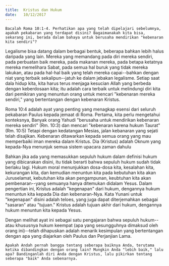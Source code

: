```yaml
---
title:  Kristus dan Hukum
date:   10/12/2017
---
```


`Bacalah Roma 10:1-4. Perhatikan apa yang telah dipelajari sebelumnya, apakah pekabaran yang terdapat disini? Bagaimanakah kita bisa, sekarang ini, berada dalam bahaya untuk berusaha mendirikan "kebenaran kita sendiri"?`

Legalisme bisa datang dalam berbagai bentuk, beberapa bahkan lebih halus daripada yang lain. Mereka yang memandang pada diri mereka sendiri, pada perbuatan baik mereka, pada makanan mereka, pada betapa ketatnya mereka memelihara Sabat, pada semua hal buruk yang tidak mereka lakukan, atau pada hal-hal baik yang telah mereka capai--bahkan dengan niat yang terbaik sekalipun--jatuh ke dalam jebakan legalisme. Setiap saat dala hidup kita, kita harus terus menjaga kesucian Allah yang berbeda dengan keberdosaan kita; itu adalah cara terbaik untuk melindungi diri kita dari pemikiran yang menuntun orang untuk mencari "kebenaran mereka sendiri," yang bertentangan dengan kebenaran Kristus.

Roma 10:4 adalah ayat yang penting yang menagkap esensi dari seluruh pekabaran Paulus kepada jemaat di Roma. Pertama, kita perlu mengetahui konteksnya, Banyak orang Yahudi "berusaha untuk mendirikan kebenaran mereka sendiri" (Rm. 10:3) dan mencari "kebenaran karena hukum Taurat" (Rm. 10:5) Tetapi dengan kedatangan Mesias, jalan kebanaran yang sejati telah disajikan. Kebenaran ditawarkan kepada semua orang yang mau memperbaiki iman mereka dalam Kristus. Dia (Kristus) adalah Oknum yang kepada-Nya menunjuk semua sistem upacara zaman dahulu

Bahkan jika ada yang memasukkan sepuluh hukum dalam definisi hukum yang dibicarakan disini, itu tidak berarti bahwa sepuluh hukum sudah tidak berlaku lagi. Hukum moral menunjukkan dosa-dosa kita, kesalahan kita, kekurangan kita, dan kemudian menuntun kita pada kebutuhan kita akan Juruselamat, kebutuhan kita akan pengampunan, keubtuhan kita akan pembenaran--yang semuanya hanya ditemukan didalam Yesus. Dalam pengertian ini, Kristus adalah "kegenapan" dari hukum, dengannya hukum menuntun kita kepada Dia dan kebenaran-Nya. Kata Yunani untuk "kegenapan" disini adalah teloes, yang juga dapat diterjemahkan sebagai "sasaran" atau "tujuan." Kristus adalah tujuan akhir dari hukum, dengannya hukum menuntun kita kepada Yesus. 

Dengan melihat ayat ini sebagai satu pengajaran bahwa sepuluh hukum--atau khususnya hukum keempat (apa yang sesungguhnya dimaksud oleh orang ini)--telah dihapuskan adalah menarik kesimpulan yang bertentangan dengan apa yang diajarkan oleh Paulus dan Perjanjian Lama.


`Apakah Andah pernah bangga tentang seberapa baiknya Anda, terutama ketika dibandingkan dengan orang lain? Mungkin Anda "lebih baik," lalu apa? Bandinganlah diri Anda dengan Kristus, lalu pikirkan tentang seberapa "baik" Anda sebenarnya.`